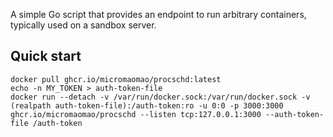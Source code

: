 A simple Go script that provides an endpoint to run arbitrary containers, typically used on a sandbox server.

## Quick start

```
docker pull ghcr.io/micromaomao/procschd:latest
echo -n MY_TOKEN > auth-token-file
docker run --detach -v /var/run/docker.sock:/var/run/docker.sock -v (realpath auth-token-file):/auth-token:ro -u 0:0 -p 3000:3000 ghcr.io/micromaomao/procschd --listen tcp:127.0.0.1:3000 --auth-token-file /auth-token
```

